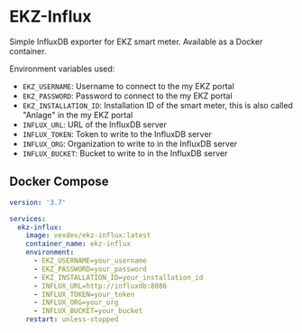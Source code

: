 # EKZ-Influx

Simple InfluxDB exporter for EKZ smart meter. Available as a Docker container.

Environment variables used:

- `EKZ_USERNAME`: Username to connect to the my EKZ portal
- `EKZ_PASSWORD`: Password to connect to the my EKZ portal
- `EKZ_INSTALLATION_ID`: Installation ID of the smart meter, this is also called "Anlage" in the my EKZ portal
- `INFLUX_URL`: URL of the InfluxDB server
- `INFLUX_TOKEN`: Token to write to the InfluxDB server
- `INFLUX_ORG`: Organization to write to in the InfluxDB server
- `INFLUX_BUCKET`: Bucket to write to in the InfluxDB server

## Docker Compose

```yaml
version: '3.7'

services:
  ekz-influx:
    image: vexdev/ekz-influx:latest
    container_name: ekz-influx
    environment:
      - EKZ_USERNAME=your_username
      - EKZ_PASSWORD=your_password
      - EKZ_INSTALLATION_ID=your_installation_id
      - INFLUX_URL=http://influxdb:8086
      - INFLUX_TOKEN=your_token
      - INFLUX_ORG=your_org
      - INFLUX_BUCKET=your_bucket
    restart: unless-stopped
```